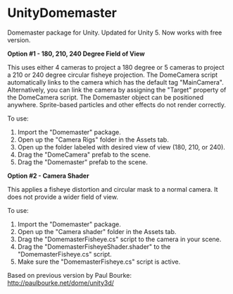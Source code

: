 UnityDomemaster
===============

Domemaster package for Unity. 
Updated for Unity 5. Now works with free version.


**Option #1 - 180, 210, 240 Degree Field of View**

This uses either 4 cameras to project a 180 degree or 5 cameras to project a 210 or 240 degree circular fisheye projection. The DomeCamera script automatically links to the camera which has the default tag "MainCamera". Alternatively, you can link the camera by assigning the "Target" property of the DomeCamera script. The Domemaster object can be positioned anywhere. Sprite-based particles and other effects do not render correctly.

To use:  
1. Import the "Domemaster" package.  
2. Open up the "Camera Rigs" folder in the Assets tab. 
3. Open up the folder labeled with desired view of view (180, 210, or 240).  
3. Drag the "DomeCamera" prefab to the scene.  
4. Drag the "Domemaster" prefab to the scene.  


**Option #2 - Camera Shader**

This applies a fisheye distortion and circular mask to a normal camera. It does not provide a wider field of view.  

To use:  
1. Import the "Domemaster" package.  
2. Open up the "Camera shader" folder in the Assets tab.  
3. Drag the "DomemasterFisheye.cs" script to the camera in your scene.  
4. Drag the "DomemasterFisheyeShader.shader" to the "DomemasterFisheye.cs" script.  
5. Make sure the "DomemasterFisheye.cs" script is active.

Based on previous version by Paul Bourke:
http://paulbourke.net/dome/unity3d/


